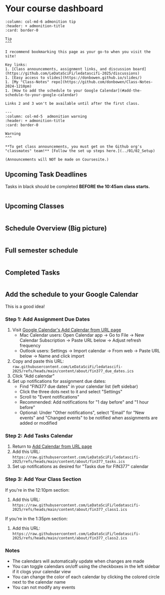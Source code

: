 # Your course dashboard
 
````{panels}
:column: col-md-6 admonition tip 
:header: + admonition-title
:card: border-0

Tip
^^^

I recommend bookmarking this page as your go-to when you visit the site!

Key links:
1. [Class announcements, assignment links, and discussion board](https://github.com/LeDataSciFi/ledatascifi-2025/discussions)
1. [Easy access to slides](https://donbowen.github.io/slides/)
1. [My "Class-Notes" repo](https://github.com/donbowen/Class-Notes-2024-1210pm) 
1. [How to add the schedule to your Google Calendar](#add-the-schedule-to-your-google-calendar)

Links 2 and 3 won't be available until after the first class. 

---
:column: col-md-5  admonition warning
:header: + admonition-title
:card: border-0
 
Warning
^^^

**To get class announcements, you must get on the Github org's "classmates" team!** [Follow the set up steps here.](../01/02_Setup)

(Announcements will NOT be made on Coursesite.)
````

## Upcoming Task Deadlines

Tasks in black should be completed **BEFORE the 10:45am class starts.** 

```{include}  tasks.html
```

## Upcoming Classes

```{include}  classes.html
```

  
## Schedule Overview (Big picture)

```{include}  big_pic.html
```

## Full semester schedule

```{include}  overall.html
``` 

## Completed Tasks

```{include}  past_tasks.html
```

## Add the schedule to your Google Calendar 

This is a good idea!

### Step 1: Add Assignment Due Dates
1. Visit [Google Calendar's Add Calendar from URL page](https://calendar.google.com/calendar/u/0/r/settings/addbyurl)
   - Mac Calendar users: Open Calendar app → Go to File → New Calendar Subscription → Paste URL below → Adjust refresh frequency
   - Outlook users: Settings → Import calendar → From web → Paste URL below → Name and click import
2. Copy and paste this URL:  
   `raw.githubusercontent.com/LeDataSciFi/ledatascifi-2025/refs/heads/main/content/about/fin377_due_dates.ics`
3. Click "Add calendar"
4. Set up notifications for assignment due dates:
   - Find "FIN377 due dates" in your calendar list (left sidebar)
   - Click the three dots next to it and select "Settings"
   - Scroll to "Event notifications"
   - Recommended: Add notifications for "1 day before" and "1 hour before"
   - Optional: Under "Other notifications", select "Email" for "New events" and "Changed events" to be notified when assignments are added or modified

### Step 2: Add Tasks Calendar
1. Return to [Add Calendar from URL page](https://calendar.google.com/calendar/u/0/r/settings/addbyurl)
2. Add this URL:  
   `https://raw.githubusercontent.com/LeDataSciFi/ledatascifi-2025/refs/heads/main/content/about/fin377_tasks.ics`
3. Set up notifications as desired for "Tasks due for FIN377" calendar

### Step 3: Add Your Class Section
If you're in the 12:10pm section:
1. Add this URL:  
   `https://raw.githubusercontent.com/LeDataSciFi/ledatascifi-2025/refs/heads/main/content/about/fin377_class1.ics`

If you're in the 1:35pm section:
1. Add this URL:  
   `https://raw.githubusercontent.com/LeDataSciFi/ledatascifi-2025/refs/heads/main/content/about/fin377_class2.ics`

### Notes
- The calendars will automatically update when changes are made
- You can toggle calendars on/off using the checkboxes in the left sidebar if it clogs your calendar view
- You can change the color of each calendar by clicking the colored circle next to the calendar name
- You can not modify any events